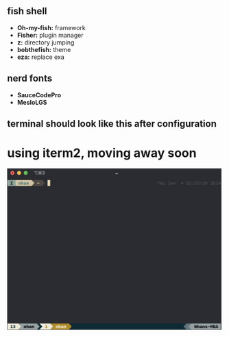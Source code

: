 ## fish shell

- **Oh-my-fish:** framework
- **Fisher:** plugin manager
- **z:** directory jumping
- **bobthefish:** theme
- **eza:** replace exa

## nerd fonts

- **SauceCodePro**
- **MesloLGS**

## terminal should look like this after configuration

# using iterm2, moving away soon

[<img src="./images/img.jpg" width="500"/>]()
